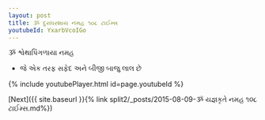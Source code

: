 ```yaml
---
layout: post
title: ૐ દુરાધરશાય નમહ ૧૦૮ ટાઈમ્સ
youtubeId: YxarbVcoIGo
---
```

 
 
 ૐ શ્વેથાપિંગળાયા નમહ  
 
 -  જે એક તરફ સફેદ અને બીજી બાજુ લાલ છે 
 
  
 
  
 
 
 
 
 
 


{% include youtubePlayer.html id=page.youtubeId %}
 
[Next]({{ site.baseurl }}{% link  split2/_posts/2015-08-09-ૐ યજ્ઞકૃતે નમહ ૧૦૮ ટાઈમ્સ.md%})
 
